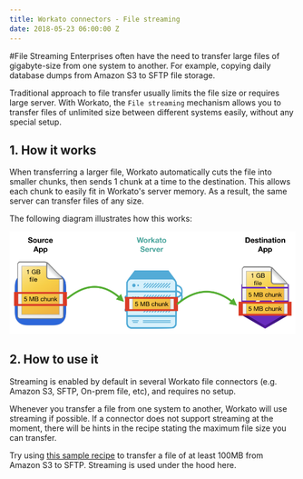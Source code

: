 ```yaml
---
title: Workato connectors - File streaming
date: 2018-05-23 06:00:00 Z
---
```


#File Streaming
Enterprises often have the need to transfer large files of gigabyte-size from one system to another. For example, copying daily database dumps from Amazon S3 to SFTP file storage.

Traditional approach to file transfer usually limits the file size or requires large server. With Workato, the `File streaming` mechanism allows you to transfer files of unlimited size between different systems easily, without any special setup.

## 1. How it works
When transferring a larger file, Workato automatically cuts the file into smaller chunks, then sends 1 chunk at a time to the destination. This allows each chunk to easily fit in Workato's server memory. As a result, the same server can transfer files of any size.

The following diagram illustrates how this works:

![File streaming](/assets/images/features/file-streaming/streaming-graph.png)

## 2. How to use it
Streaming is enabled by default in several Workato file connectors (e.g. Amazon S3, SFTP, On-prem file, etc), and requires no setup.

Whenever you transfer a file from one system to another, Workato will use streaming if possible. If a connector does not support streaming at the moment, there will be hints in the recipe stating the maximum file size you can transfer.

Try using [this sample recipe](https://www.workato.com/recipes/696348#recipe) to transfer a file of at least 100MB from Amazon S3 to SFTP. Streaming is used under the hood here.

